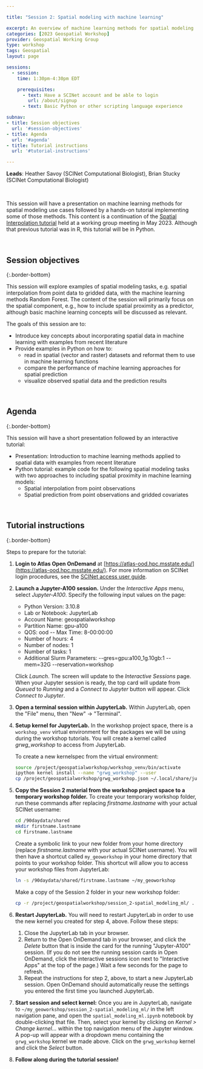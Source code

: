 ```yaml
---

title: "Session 2: Spatial modeling with machine learning"

excerpt: An overview of machine learning methods for spatial modeling
categories: [2023 Geospatial Workshop]  
provider: Geospatial Working Group
type: workshop
tags: Geospatial
layout: page

sessions:
  - session: 
    time: 1:30pm-4:30pm EDT

    prerequisites:
      - text: Have a SCINet account and be able to login 
        url: /about/signup
      - text: Basic Python or other scripting language experience

subnav:
- title: Session objectives
  url: '#session-objectives'
- title: Agenda
  url: '#agenda'
- title: Tutorial instructions
  url: '#tutorial-instructions'

---
```


**Leads**: Heather Savoy (SCINet Computational Biologist), Brian Stucky (SCINet Computational Biologist)

<br>

This session will have a presentation on machine learning methods for spatial modeling use cases followed by a hands-on tutorial implementing some of those methods. This content is a continuation of the [Spatial Interpolation tutorial](https://web.microsoftstream.com/video/3a7e35a4-7355-418e-a85d-84a7edeece95) held at a working group meeting in May 2023. Although that previous tutorial was in R, this tutorial will be in Python. 

<br>

## Session objectives
{:.border-bottom}

This session will explore examples of spatial modeling tasks, e.g. spatial interpolation from point data to gridded data, with the machine learning methods Random Forest. The content of the session will primarily focus on the spatial component, e.g., how to include spatial proximity as a predictor, although basic machine learning concepts will be discussed as relevant. 

The goals of this session are to:

* Introduce key concepts about incorporating spatial data in machine learning with examples from recent literature
* Provide examples in Python on how to:
  * read in spatial (vector and raster) datasets and reformat them to use in machine learning functions
  * compare the performance of machine learning approaches for spatial prediction
  * visualize observed spatial data and the prediction results

<br>

## Agenda
{:.border-bottom}

This session will have a short presentation followed by an interactive tutorial:

* Presentation: Introduction to machine learning methods applied to spatial data with examples from recent literature
* Python tutorial: example code for the following spatial modeling tasks with two approaches to including spatial proximity in machine learning models:
  * Spatial interpolation from point observations
  * Spatial prediction from point observations and gridded covariates

<br>

## Tutorial instructions
{:.border-bottom}

Steps to prepare for the tutorial:

1. **Login to Atlas Open OnDemand** at [https://atlas-ood.hpc.msstate.edu/](https://atlas-ood.hpc.msstate.edu/). For more information on SCINet login procedures, see the [SCINet access user guide](https://scinet.usda.gov/guides/access/login).

1. **Launch a Jupyter-A100 session.** Under the *Interactive Apps* menu, select *Jupyter-A100*. Specify the following input values on the page:

    * Python Version: 3.10.8 
    * Lab or Notebook: JupyterLab
    * Account Name: geospatialworkshop
    * Partition Name: gpu-a100
    * QOS: ood -- Max Time: 8-00:00:00
    * Number of hours: 4
    * Number of nodes: 1
    * Number of tasks: 1
    * Additional Slurm Parameters: \-\-gres=gpu:a100_1g.10gb:1 \-\-mem=32G \-\-reservation=workshop
  
    Click *Launch*. The screen will update to the *Interactive Sessions* page. When your Jupyter session is ready, the top card will update from *Queued* to *Running* and a *Connect to Jupyter* button will appear. Click *Connect to Jupyter*.

1. **Open a terminal session within JupyterLab.** Within JupyterLab, open the "File" menu, then "New" -> "Terminal".

1. **Setup kernel for JupyterLab.** In the workshop project space, there is a `workshop_venv` virtual environment for the packages we will be using during the workshop tutorials. You will create a kernel called *grwg_workshop* to access from JupyterLab.

    To create a new kernelspec from the virtual environment:

    ```bash
    source /project/geospatialworkshop/workshop_venv/bin/activate
    ipython kernel install --name "grwg_workshop" --user
    cp /project/geospatialworkshop/grwg_workshop.json ~/.local/share/jupyter/kernels/grwg_workshop/kernel.json
    ```

1. **Copy the Session 2 material from the workshop project space to a temporary workshop folder.** To create your temporary workshop folder, run these commands after replacing *firstname.lastname* with your actual SCINet username:

    ```bash
    cd /90daydata/shared
    mkdir firstname.lastname
    cd firstname.lastname
    ```

    Create a symbolic link to your new folder from your home directory (replace *firstname.lastname* with your actual SCINet username). You will then have a shortcut called `my_geoworkshop` in your home directory that points to your workshop folder. This shortcut will allow you to access your workshop files from JupyterLab:

    ```bash
    ln -s /90daydata/shared/firstname.lastname ~/my_geoworkshop
    ```

    Make a copy of the Session 2 folder in your new workshop folder:

    ```bash
    cp -r /project/geospatialworkshop/session_2-spatial_modeling_ml/ .
    ```

1. **Restart JupyterLab.** You will need to restart JupyterLab in order to use the new kernel you created for step 4, above. Follow these steps:

    1. Close the JupyterLab tab in your browser.
    1. Return to the Open OnDemand tab in your browser, and click the *Delete* button that is inside the card for the running "Jupyter-A100" session. (If you do not see the running session cards in Open OnDemand, click the interactive sessions icon next to "Interactive Apps" at the top of the page.) Wait a few seconds for the page to refresh.
    1. Repeat the instructions for step 2, above, to start a new JupyterLab session. Open OnDemand should automatically reuse the settings you entered the first time you launched JupyterLab.

1. **Start session and select kernel:** Once you are in JupyterLab, navigate to `~/my_geoworkshop/session_2-spatial_modeling_ml/` in the left navigation pane, and open the `spatial_modeling_ml.ipynb` notebook by double-clicking that file. Then, select your kernel by clicking on *Kernel > Change kernel...* within the top navigation menu of the Jupyter window. A pop-up will appear with a dropdown menu containing the `grwg_workshop` kernel we made above. Click on the `grwg_workshop` kernel and click the *Select* button.

1. **Follow along during the tutorial session!**

<br>
